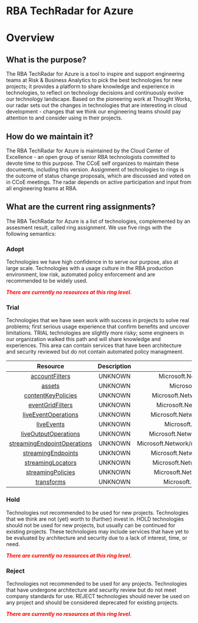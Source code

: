 
RBA TechRadar for Azure
=======================

# Overview

## What is the purpose?


The RBA TechRadar for Azure is a tool to inspire and support engineering teams at Risk & Business Analytics to pick the best technologies for new projects; it provides a platform to share knowledge and experience in technologies, to reflect on technology decisions and continuously evolve our technology landscape.  Based on the pioneering work at Thought Works, our radar sets out the changes in technologies that are interesting in cloud development - changes that we think our engineering teams should pay attention to and consider using in their projects.
## How do we maintain it?


The RBA TechRadar for Azure is maintained by the Cloud Center of Excellence - an open group of senior RBA technologists committed to devote time to this purpose.  The CCoE self organizes to maintain these documents, including this version.  Assignment of technologies to rings is the outcome of status change proposals, which are discussed and voted on in CCoE meetings.  The radar depends on active participation and input from all engineering teams at RBA.
## What are the current ring assignments?


The RBA TechRadar for Azure is a list of technologies, complemented by an assesment result, called ring assignment.  We use five rings with the following semantics:
### Adopt


Technologies we have high confidence in to serve our purpose, also at large scale.  Technologies with a usage culture in the RBA production environment, low risk, automated policy enforcement and are recommended to be widely used.  
  
***<font color="red"> There are currently no resources at this ring level. </font>***
### Trial


Technologies that we have seen work with success in projects to solve real problems;  first serious usage experience that confirm benefits and uncover limitations.  TRIAL technologies are slightly more risky; some engineers in our organization walked this path and will share knowledge and experiences.  This area can contain services that have been architecture and security reviewed but do not contain automated policy managmeent.  

|Resource|Description|Path|Status|
| :---: | :---: | :---: | :---: |
|[accountFilters](https://github.com/openrba/python-azure-techradar/tree/master/Microsoft.Network/mediaservices/accountFilters)|UNKNOWN|Microsoft.Network/mediaservices/accountFilters|TRIAL|
|[assets](https://github.com/openrba/python-azure-techradar/tree/master/Microsoft.Network/mediaservices/assets)|UNKNOWN|Microsoft.Network/mediaservices/assets|TRIAL|
|[contentKeyPolicies](https://github.com/openrba/python-azure-techradar/tree/master/Microsoft.Network/mediaservices/contentKeyPolicies)|UNKNOWN|Microsoft.Network/mediaservices/contentKeyPolicies|TRIAL|
|[eventGridFilters](https://github.com/openrba/python-azure-techradar/tree/master/Microsoft.Network/mediaservices/eventGridFilters)|UNKNOWN|Microsoft.Network/mediaservices/eventGridFilters|TRIAL|
|[liveEventOperations](https://github.com/openrba/python-azure-techradar/tree/master/Microsoft.Network/mediaservices/liveEventOperations)|UNKNOWN|Microsoft.Network/mediaservices/liveEventOperations|TRIAL|
|[liveEvents](https://github.com/openrba/python-azure-techradar/tree/master/Microsoft.Network/mediaservices/liveEvents)|UNKNOWN|Microsoft.Network/mediaservices/liveEvents|TRIAL|
|[liveOutputOperations](https://github.com/openrba/python-azure-techradar/tree/master/Microsoft.Network/mediaservices/liveOutputOperations)|UNKNOWN|Microsoft.Network/mediaservices/liveOutputOperations|TRIAL|
|[streamingEndpointOperations](https://github.com/openrba/python-azure-techradar/tree/master/Microsoft.Network/mediaservices/streamingEndpointOperations)|UNKNOWN|Microsoft.Network/mediaservices/streamingEndpointOperations|TRIAL|
|[streamingEndpoints](https://github.com/openrba/python-azure-techradar/tree/master/Microsoft.Network/mediaservices/streamingEndpoints)|UNKNOWN|Microsoft.Network/mediaservices/streamingEndpoints|TRIAL|
|[streamingLocators](https://github.com/openrba/python-azure-techradar/tree/master/Microsoft.Network/mediaservices/streamingLocators)|UNKNOWN|Microsoft.Network/mediaservices/streamingLocators|TRIAL|
|[streamingPolicies](https://github.com/openrba/python-azure-techradar/tree/master/Microsoft.Network/mediaservices/streamingPolicies)|UNKNOWN|Microsoft.Network/mediaservices/streamingPolicies|TRIAL|
|[transforms](https://github.com/openrba/python-azure-techradar/tree/master/Microsoft.Network/mediaservices/transforms)|UNKNOWN|Microsoft.Network/mediaservices/transforms|TRIAL|

### Hold


Technologies not recommended to be used for new projects. Technologies that we think are not (yet) worth to (further) invest in.  HOLD technologies should not be used for new projects, but usually can be continued for existing projects.  These technologies may include services that have yet to be evaluated by architecture and security due to a lack of interest, time, or need.  
  
***<font color="red"> There are currently no resources at this ring level. </font>***
### Reject


Technologies not recommended to be used for any projects. Technologies that have undergone architecture and security review but do not meet company standards for use.  REJECT technologies should never be used on any project and should be considered deprecated for existing projects.  
  
***<font color="red"> There are currently no resources at this ring level. </font>***